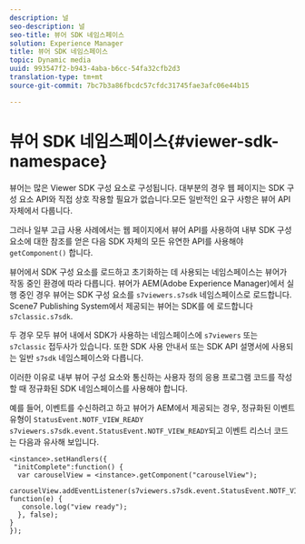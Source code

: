 ```yaml
---
description: 널
seo-description: 널
seo-title: 뷰어 SDK 네임스페이스
solution: Experience Manager
title: 뷰어 SDK 네임스페이스
topic: Dynamic media
uuid: 993547f2-b943-4aba-b6cc-54fa32cfb2d3
translation-type: tm+mt
source-git-commit: 7bc7b3a86fbcdc57cfdc31745fae3afc06e44b15

---
```



# 뷰어 SDK 네임스페이스{#viewer-sdk-namespace}

뷰어는 많은 Viewer SDK 구성 요소로 구성됩니다. 대부분의 경우 웹 페이지는 SDK 구성 요소 API와 직접 상호 작용할 필요가 없습니다.모든 일반적인 요구 사항은 뷰어 API 자체에서 다룹니다.

그러나 일부 고급 사용 사례에서는 웹 페이지에서 뷰어 API를 사용하여 내부 SDK 구성 요소에 대한 참조를 얻은 다음 SDK 자체의 모든 유연한 API를 사용해야 `getComponent()` 합니다.

뷰어에서 SDK 구성 요소를 로드하고 초기화하는 데 사용되는 네임스페이스는 뷰어가 작동 중인 환경에 따라 다릅니다. 뷰어가 AEM(Adobe Experience Manager)에서 실행 중인 경우 뷰어는 SDK 구성 요소를 `s7viewers.s7sdk` 네임스페이스로 로드합니다. Scene7 Publishing System에서 제공되는 뷰어는 SDK를 에 로드합니다 `s7classic.s7sdk`.

두 경우 모두 뷰어 내에서 SDK가 사용하는 네임스페이스에 `s7viewers` 또는 `s7classic` 접두사가 있습니다. 또한 SDK 사용 안내서 또는 SDK API 설명서에 사용되는 일반 `s7sdk` 네임스페이스와 다릅니다.

이러한 이유로 내부 뷰어 구성 요소와 통신하는 사용자 정의 응용 프로그램 코드를 작성할 때 정규화된 SDK 네임스페이스를 사용해야 합니다.

예를 들어, 이벤트를 수신하려고 하고 뷰어가 AEM에서 제공되는 경우, 정규화된 이벤트 유형이 `StatusEvent.NOTF_VIEW_READY` `s7viewers.s7sdk.event.StatusEvent.NOTF_VIEW_READY`되고 이벤트 리스너 코드는 다음과 유사해 보입니다.

```
<instance>.setHandlers({ 
 "initComplete":function() { 
  var carouselView = <instance>.getComponent("carouselView"); 
   carouselView.addEventListener(s7viewers.s7sdk.event.StatusEvent.NOTF_VIEW_READY, function(e) { 
   console.log("view ready"); 
  }, false); 
} 
});
```

